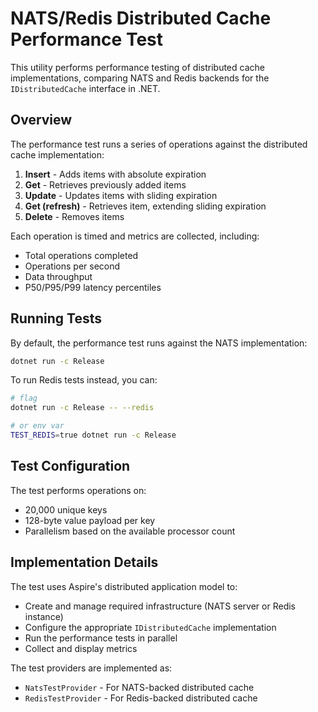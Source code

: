 # NATS/Redis Distributed Cache Performance Test

This utility performs performance testing of distributed cache implementations, comparing NATS and Redis backends for the `IDistributedCache` interface in .NET.

## Overview

The performance test runs a series of operations against the distributed cache implementation:

1. **Insert** - Adds items with absolute expiration
2. **Get** - Retrieves previously added items
3. **Update** - Updates items with sliding expiration
4. **Get (refresh)** - Retrieves item, extending sliding expiration
5. **Delete** - Removes items

Each operation is timed and metrics are collected, including:
- Total operations completed
- Operations per second
- Data throughput
- P50/P95/P99 latency percentiles

## Running Tests

By default, the performance test runs against the NATS implementation:

```bash
dotnet run -c Release
```

To run Redis tests instead, you can:

```bash
# flag
dotnet run -c Release -- --redis

# or env var
TEST_REDIS=true dotnet run -c Release
```

## Test Configuration

The test performs operations on:
- 20,000 unique keys
- 128-byte value payload per key
- Parallelism based on the available processor count

## Implementation Details

The test uses Aspire's distributed application model to:
- Create and manage required infrastructure (NATS server or Redis instance)
- Configure the appropriate `IDistributedCache` implementation
- Run the performance tests in parallel
- Collect and display metrics

The test providers are implemented as:
- `NatsTestProvider` - For NATS-backed distributed cache
- `RedisTestProvider` - For Redis-backed distributed cache
